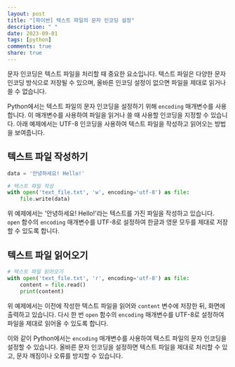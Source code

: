 ```yaml
---
layout: post
title: "[파이썬] 텍스트 파일의 문자 인코딩 설정"
description: " "
date: 2023-09-01
tags: [python]
comments: true
share: true
---
```


문자 인코딩은 텍스트 파일을 처리할 때 중요한 요소입니다. 텍스트 파일은 다양한 문자 인코딩 방식으로 저장될 수 있으며, 올바른 인코딩 설정이 없으면 파일을 제대로 읽거나 쓸 수 없습니다. 

Python에서는 텍스트 파일의 문자 인코딩을 설정하기 위해 `encoding` 매개변수를 사용합니다. 이 매개변수를 사용하여 파일을 읽거나 쓸 때 사용할 인코딩을 지정할 수 있습니다. 아래 예제에서는 UTF-8 인코딩을 사용하여 텍스트 파일을 작성하고 읽어오는 방법을 보여줍니다.

## 텍스트 파일 작성하기

```python
data = '안녕하세요! Hello!'

# 텍스트 파일 작성
with open('text_file.txt', 'w', encoding='utf-8') as file:
    file.write(data)
```

위 예제에서는 '안녕하세요! Hello!'라는 텍스트를 가진 파일을 작성하고 있습니다. `open` 함수의 `encoding` 매개변수를 UTF-8로 설정하여 한글과 영문 모두를 제대로 저장할 수 있도록 합니다.

## 텍스트 파일 읽어오기

```python
# 텍스트 파일 읽어오기
with open('text_file.txt', 'r', encoding='utf-8') as file:
    content = file.read()
    print(content)
```

위 예제에서는 이전에 작성한 텍스트 파일을 읽어와 `content` 변수에 저장한 뒤, 화면에 출력하고 있습니다. 다시 한 번 `open` 함수의 `encoding` 매개변수를 UTF-8로 설정하여 파일을 제대로 읽어올 수 있도록 합니다.

이와 같이 Python에서는 `encoding` 매개변수를 사용하여 텍스트 파일의 문자 인코딩을 설정할 수 있습니다. 올바른 문자 인코딩을 설정하면 텍스트 파일을 제대로 처리할 수 있고, 문자 깨짐이나 오류를 방지할 수 있습니다.
